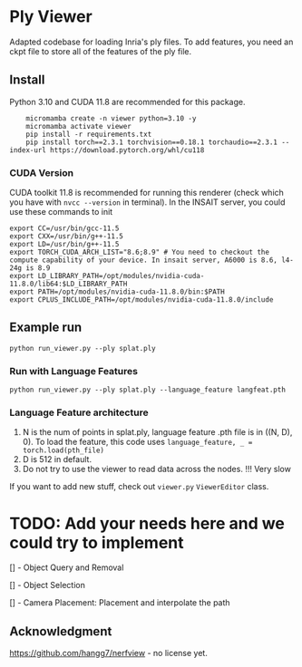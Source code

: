 # Ply Viewer
Adapted codebase for loading Inria's ply files. To add features, you need an ckpt file to store all of the features of the ply file. 

## Install 
Python 3.10 and CUDA 11.8 are recommended for this package.

```
    micromamba create -n viewer python=3.10 -y
    micromamba activate viewer 
    pip install -r requirements.txt
    pip install torch==2.3.1 torchvision==0.18.1 torchaudio==2.3.1 --index-url https://download.pytorch.org/whl/cu118
```

### CUDA Version
CUDA toolkit 11.8 is recommended for running this renderer (check which you have with `nvcc --version` in terminal). In the INSAIT server, you could use these commands to init

```
export CC=/usr/bin/gcc-11.5
export CXX=/usr/bin/g++-11.5
export LD=/usr/bin/g++-11.5
export TORCH_CUDA_ARCH_LIST="8.6;8.9" # You need to checkout the compute capability of your device. In insait server, A6000 is 8.6, l4-24g is 8.9
export LD_LIBRARY_PATH=/opt/modules/nvidia-cuda-11.8.0/lib64:$LD_LIBRARY_PATH
export PATH=/opt/modules/nvidia-cuda-11.8.0/bin:$PATH
export CPLUS_INCLUDE_PATH=/opt/modules/nvidia-cuda-11.8.0/include
```


## Example run
```
python run_viewer.py --ply splat.ply
```
### Run with Language Features
```
python run_viewer.py --ply splat.ply --language_feature langfeat.pth
```

### Language Feature architecture
1. N is the num of points in splat.ply, language feature .pth file is in ((N, D), 0). To load the feature, this code uses `language_feature, _ = torch.load(pth_file)`
2. D is 512 in default. 
3. Do not try to use the viewer to read data across the nodes. !!! Very slow

If you want to add new stuff, check out `viewer.py` `ViewerEditor` class.

# TODO: Add your needs here and we could try to implement
[] - Object Query and Removal

[] - Object Selection

[] - Camera Placement: Placement and interpolate the path 

## Acknowledgment 

https://github.com/hangg7/nerfview - no license yet.
